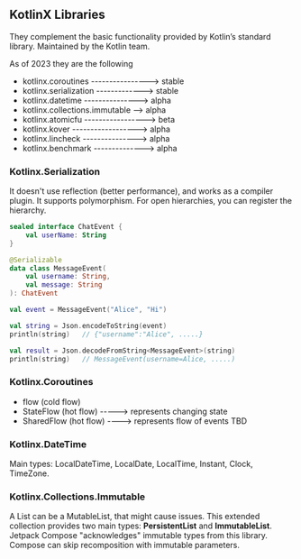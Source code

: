 ## KotlinX Libraries

They complement the basic functionality provided by Kotlin’s standard library.
Maintained by the Kotlin team.

As of 2023 they are the following

- kotlinx.coroutines ----------------> stable
- kotlinx.serialization -------------> stable
- kotlinx.datetime ---------------> alpha
- kotlinx.collections.immutable --> alpha
- kotlinx.atomicfu -----------------> beta
- kotlinx.kover ------------------> alpha
- kotlinx.lincheck ---------------> alpha
- kotlinx.benchmark --------------> alpha

### Kotlinx.Serialization

It doesn't use reflection (better performance), and works as a compiler plugin.
It supports polymorphism.
For open hierarchies, you can register the hierarchy.

```kotlin
sealed interface ChatEvent {
    val userName: String
}

@Serializable
data class MessageEvent(
    val username: String,
    val message: String
): ChatEvent

val event = MessageEvent("Alice", "Hi")

val string = Json.encodeToString(event)
println(string)   // {"username":"Alice", .....}

val result = Json.decodeFromString<MessageEvent>(string)
println(string)   // MessageEvent(username=Alice, .....)
```

### Kotlinx.Coroutines

- flow (cold flow)
- StateFlow (hot flow) -----> represents changing state
- SharedFlow (hot flow) ----> represents flow of events
TBD

### Kotlinx.DateTime

Main types: LocalDateTime, LocalDate, LocalTime, Instant, Clock, TimeZone.

### Kotlinx.Collections.Immutable

A List can be a MutableList, that might cause issues.
This extended collection provides two main types: **PersistentList** and **ImmutableList**.
Jetpack Compose "acknowledges" immutable types from this library.
Compose can skip recomposition with immutable parameters.







